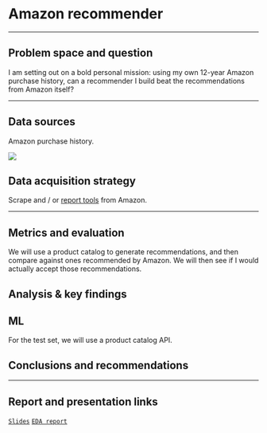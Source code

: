 # Amazon recommender

- - - 

## Problem space and question

I am setting out on a bold personal mission: using my own 12-year Amazon purchase history, can a recommender I build beat the recommendations from Amazon itself?

- - -
## Data sources

Amazon purchase history.

![](http://media.corporate-ir.net/media_files/IROL/17/176060/Oct18/Amazon%20logo.PNG)


## Data acquisition strategy

Scrape and / or [report tools](https://www.amazon.com/gp/b2b/reports) from Amazon.

- - -
## Metrics and evaluation

We will use a product catalog to generate recommendations, and then compare against ones recommended by Amazon.
We will then see if I would actually accept those recommendations.


## Analysis & key findings


## ML

For the test set, we will use a product catalog API.


## Conclusions and recommendations


- - -
## Report and presentation links

[`Slides`](https://docs.google.com/presentation/d/16-24og3wl4MC0OUlwuakeZuyuqF_WCxy1lFTB3g3K-8/edit?usp=sharing)
[`EDA report`](./code/Amazon-order-history-EDA.ipynb)
